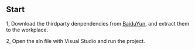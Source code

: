 ## Start

1, Download the thirdparty denpendencies from [BaiduYun](https://pan.baidu.com/s/1cIOIHaF058pFwhve-QO2gw), and extract them to the workplace.

2, Open the sln file with Visual Studio and run the project.